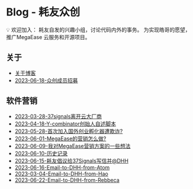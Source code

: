 # Blog - 耗友众创

<aside>
💡 欢迎加入：
耗友自发的兴趣小组，讨论代码内外的事务。
为实现皓哥的愿望，推广MegaEase 云服务和开源项目。
</aside>



## 关于

- [关于博客](./about.md)
- [2023-06-18-众创成员招募](./_posts/2023-06-18.md)


## 软件营销
- [2023-03-28-37signals离开云大厂商](./_posts/2023-03-28.md)
- [2023-04-18-Y-combinator创始人自述脚本](./_posts/2023-04-18.md)
- [2023-05-28-首次加入国外创业孵化器遭欺诈?](./_posts/2023-05-28.md)
- [2023-06-01-MegaEase的营销怎么做?](./_posts/2023-06-01.md)
- [2023-06-09-我对MegaEase营销方案的一些想法](./_posts/2023-06-09.md)
- [2023-06-10-历史记录](./_posts/2023-06-10.md)
- [2023-06-15-耗友倡议给37Signals写信并@DHH](./_posts/2023-06-15.md)
- [2023-06-16-Email-to-DHH-from-Atom](./_posts/2023-06-16.md)
- [2023-03-04-Email-to-DHH-from-Hao](./_posts/emailDhh/2023-03-04.md)
- [2023-06-22-Email-to-DHH-from-Rebbeca](./_posts/2023-06-22.md)
